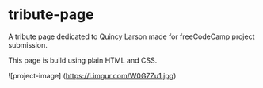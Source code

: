 # tribute-page

A tribute page dedicated to Quincy Larson made for freeCodeCamp project submission.

This page is build using plain HTML and CSS.

![project-image] (https://i.imgur.com/W0G7Zu1.jpg)
